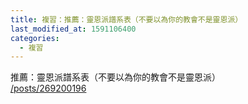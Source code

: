```yaml
---
title: 複習：推薦：靈恩派譜系表（不要以為你的教會不是靈恩派）
last_modified_at: 1591106400
categories:
  - 複習
---
```


<p>推薦：靈恩派譜系表（不要以為你的教會不是靈恩派）<br>
<a href="/posts/269200196" target="_blank">/posts/269200196</a></p>

<p>&nbsp;</p>

